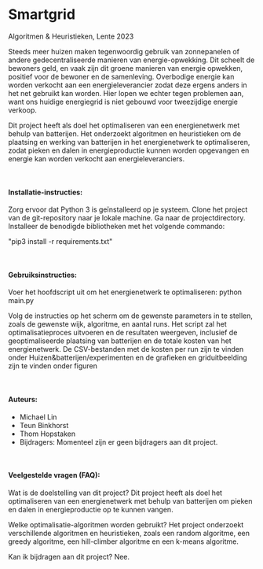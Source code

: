# Smartgrid
Algoritmen & Heuristieken, 
Lente 2023

Steeds meer huizen maken tegenwoordig gebruik van zonnepanelen of andere gedecentraliseerde manieren van energie-opwekking. Dit scheelt de bewoners geld, en vaak zijn dit groene manieren van energie opwekken, positief voor de bewoner en de samenleving. Overbodige energie kan worden verkocht aan een energieleverancier zodat deze ergens anders in het net gebruikt kan worden. Hier lopen we echter tegen problemen aan, want ons huidige energiegrid is niet gebouwd voor tweezijdige energie verkoop.

Dit project heeft als doel het optimaliseren van een energienetwerk met behulp van batterijen. Het onderzoekt algoritmen en heuristieken om de plaatsing en werking van batterijen in het energienetwerk te optimaliseren, zodat pieken en dalen in energieproductie kunnen worden opgevangen en energie kan worden verkocht aan energieleveranciers.

&nbsp;

#### Installatie-instructies:

Zorg ervoor dat Python 3 is geïnstalleerd op je systeem.
Clone het project van de git-repository naar je lokale machine.
Ga naar de projectdirectory.
Installeer de benodigde bibliotheken met het volgende commando:

"pip3 install -r requirements.txt"

&nbsp;

#### Gebruiksinstructies:

Voer het hoofdscript uit om het energienetwerk te optimaliseren:
python main.py

Volg de instructies op het scherm om de gewenste parameters in te stellen, zoals de gewenste wijk, algoritme, en aantal runs.
Het script zal het optimalisatieproces uitvoeren en de resultaten weergeven, inclusief de geoptimaliseerde plaatsing van batterijen en de totale kosten van het energienetwerk.
De CSV-bestanden met de kosten per run zijn te vinden onder Huizen&batterijen/experimenten en de grafieken en griduitbeelding zijn te vinden onder figuren

&nbsp;

#### Auteurs:

- Michael Lin
- Teun Binkhorst
- Thom Hopstaken
- Bijdragers: Momenteel zijn er geen bijdragers aan dit project.

&nbsp;

#### Veelgestelde vragen (FAQ):

Wat is de doelstelling van dit project?
Dit project heeft als doel het optimaliseren van een energienetwerk met behulp van batterijen om pieken en dalen in energieproductie op te kunnen vangen.

Welke optimalisatie-algoritmen worden gebruikt?
Het project onderzoekt verschillende algoritmen en heuristieken, zoals een random algoritme, een greedy algoritme, een hill-climber algoritme en een k-means algoritme.

Kan ik bijdragen aan dit project?
Nee.
